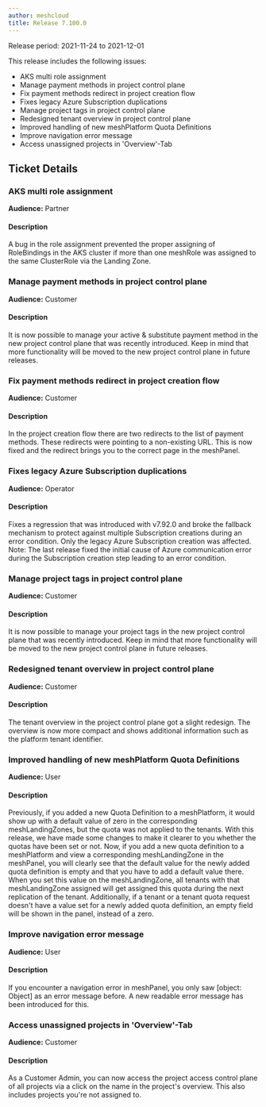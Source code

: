 ```yaml
---
author: meshcloud
title: Release 7.100.0
---
```


Release period: 2021-11-24 to 2021-12-01

This release includes the following issues:
* AKS multi role assignment
* Manage payment methods in project control plane
* Fix payment methods redirect in project creation flow
* Fixes legacy Azure Subscription duplications
* Manage project tags in project control plane
* Redesigned tenant overview in project control plane
* Improved handling of new meshPlatform Quota Definitions
* Improve navigation error message
* Access unassigned projects in 'Overview'-Tab
<!--truncate-->

## Ticket Details
### AKS multi role assignment
**Audience:** Partner


#### Description
A bug in the role assignment prevented the proper assigning of RoleBindings in the AKS cluster
if more than one meshRole was assigned to the same ClusterRole via the Landing Zone.

### Manage payment methods in project control plane
**Audience:** Customer


#### Description
It is now possible to manage your active & substitute payment method in the new project control plane that was recently introduced.
Keep in mind that more functionality will be moved to the new project control plane in future releases.

### Fix payment methods redirect in project creation flow
**Audience:** Customer


#### Description
In the project creation flow there are two redirects to the list of payment methods.
These redirects were pointing to a non-existing URL. This is now fixed and the redirect brings
you to the correct page in the meshPanel.

### Fixes legacy Azure Subscription duplications
**Audience:** Operator


#### Description
Fixes a regression that was introduced with v7.92.0 and broke the fallback mechanism to
protect against multiple Subscription creations during an error condition. Only the legacy Azure
Subscription creation was affected.
Note: The last release fixed the initial cause of Azure communication error during the Subscription
creation step leading to an error condition.

### Manage project tags in project control plane
**Audience:** Customer


#### Description
It is now possible to manage your project tags in the new project control plane that was recently introduced.
Keep in mind that more functionality will be moved to the new project control plane in future releases.

### Redesigned tenant overview in project control plane
**Audience:** Customer


#### Description
The tenant overview in the project control plane got a slight redesign.
The overview is now more compact and shows additional information such as
the platform tenant identifier.

### Improved handling of new meshPlatform Quota Definitions
**Audience:** User


#### Description
Previously, if you added a new Quota Definition to a meshPlatform, it would show up with a default
value of zero in the corresponding meshLandingZones, but the quota was not applied to the tenants. With this release, we have
made some changes to make it clearer to you whether the quotas have been set or not. Now, if you add a new
quota definition to a meshPlatform and view a corresponding meshLandingZone in the meshPanel, you will clearly see that the
default value for the newly added quota definition is empty and that you have to add a default value there. When you
set this value on the meshLandingZone, all tenants with that meshLandingZone assigned will get assigned this quota
during the next replication of the tenant.
Additionally, if a tenant or a tenant quota request doesn't have a value set for a newly added quota definition,
an empty field will be shown in the panel, instead of a zero.

### Improve navigation error message
**Audience:** User


#### Description
If you encounter a navigation error in meshPanel, you only saw [object: Object] as an error message before. A new readable error message has been introduced for this.

### Access unassigned projects in 'Overview'-Tab
**Audience:** Customer


#### Description
As a Customer Admin, you can now access the project access control plane of all projects via a click on the name in the project's overview. This also includes projects you're not assigned to.

